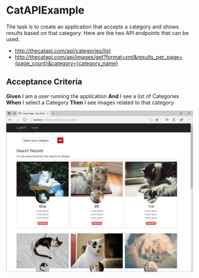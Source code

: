 # CatAPIExample

The task is to create an application that accepts a category and shows results based on that category.
Here are the two API endpoints that can be used.

- http://thecatapi.com/api/categories/list
- http://thecatapi.com/api/images/get?format=xml&results_per_page={page_count}&category={category_name}

## Acceptance Criteria
**Given** I am a user running the application
**And** I see a list of Categories
**When** I select a Category
**Then** I see images related to that category

![CatAPI Screenshot](https://github.com/erossini/CatAPIExample/blob/master/Screenshot/CatAPIScreenshot.PNG)
